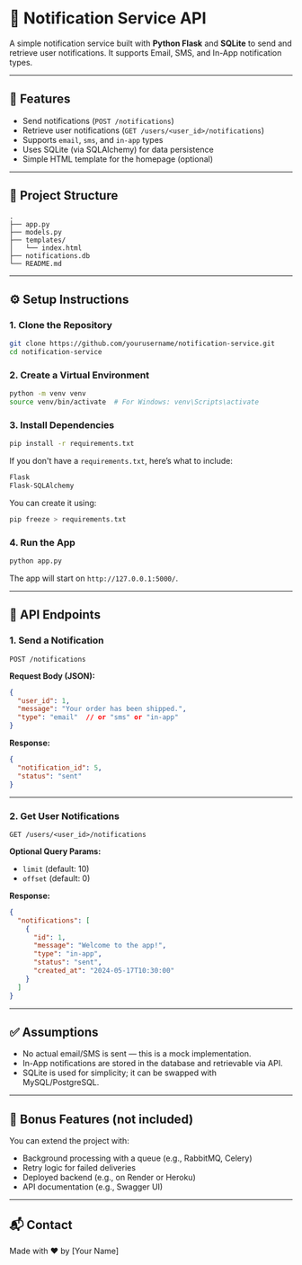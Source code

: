 
# 📢 Notification Service API

A simple notification service built with **Python Flask** and **SQLite** to send and retrieve user notifications. It supports Email, SMS, and In-App notification types.

---

## 🚀 Features

- Send notifications (`POST /notifications`)
- Retrieve user notifications (`GET /users/<user_id>/notifications`)
- Supports `email`, `sms`, and `in-app` types
- Uses SQLite (via SQLAlchemy) for data persistence
- Simple HTML template for the homepage (optional)

---

## 📁 Project Structure

```
.
├── app.py
├── models.py
├── templates/
│   └── index.html
├── notifications.db
└── README.md
```

---

## ⚙️ Setup Instructions

### 1. Clone the Repository

```bash
git clone https://github.com/yourusername/notification-service.git
cd notification-service
```

### 2. Create a Virtual Environment

```bash
python -m venv venv
source venv/bin/activate  # For Windows: venv\Scripts\activate
```

### 3. Install Dependencies

```bash
pip install -r requirements.txt
```

If you don't have a `requirements.txt`, here’s what to include:

```txt
Flask
Flask-SQLAlchemy
```

You can create it using:

```bash
pip freeze > requirements.txt
```

### 4. Run the App

```bash
python app.py
```

The app will start on `http://127.0.0.1:5000/`.

---

## 🧪 API Endpoints

### 1. **Send a Notification**
```
POST /notifications
```

**Request Body (JSON):**
```json
{
  "user_id": 1,
  "message": "Your order has been shipped.",
  "type": "email"  // or "sms" or "in-app"
}
```

**Response:**
```json
{
  "notification_id": 5,
  "status": "sent"
}
```

---

### 2. **Get User Notifications**
```
GET /users/<user_id>/notifications
```

**Optional Query Params:**
- `limit` (default: 10)
- `offset` (default: 0)

**Response:**
```json
{
  "notifications": [
    {
      "id": 1,
      "message": "Welcome to the app!",
      "type": "in-app",
      "status": "sent",
      "created_at": "2024-05-17T10:30:00"
    }
  ]
}
```

---

## ✅ Assumptions

- No actual email/SMS is sent — this is a mock implementation.
- In-App notifications are stored in the database and retrievable via API.
- SQLite is used for simplicity; it can be swapped with MySQL/PostgreSQL.

---

## 📄 Bonus Features (not included)
You can extend the project with:
- Background processing with a queue (e.g., RabbitMQ, Celery)
- Retry logic for failed deliveries
- Deployed backend (e.g., on Render or Heroku)
- API documentation (e.g., Swagger UI)

---

## 📬 Contact

Made with ❤️ by [Your Name]
